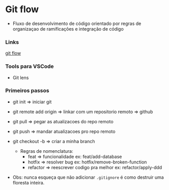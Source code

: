 # Git flow
- Fluxo de desenvolvimento de código orientado por regras de organizaçao de ramificações e integração de código
### Links
[git flow](https://medium.com/trainingcenter/utilizando-o-fluxo-git-flow-e63d5e0d5e04)

### Tools para VSCode
- Git lens

### Primeiros passos
- git init => iniciar git
- git remote add origin <link-do-repositorio> => linkar com um repositorio remoto => github
- git pull => pegar as atualizacoes do repo remoto 
- git push => mandar atualizacoes pro repo remoto
- git checkout -b <nome-da-branch> => criar a minha branch
    - Regras de nomenclatura: 
        - feat => funcionalidade ex: feat/add-database
        - hotfix => resolver bug ex: hotfix/remove-broken-function
        - refactor => reescrever codigo pra melhor ex: refactor/apply-ddd


- Obs: nunca esqueça que não adicionar `.gitignore` é como destruir uma floresta inteira.
